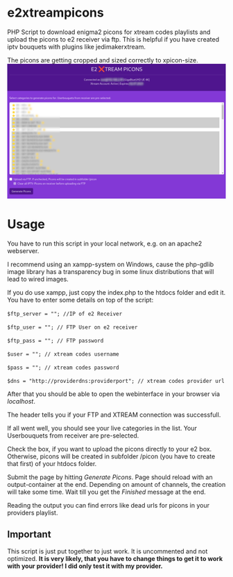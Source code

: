# e2xtreampicons
PHP Script to download enigma2 picons for xtream codes playlists and upload the picons to e2 receiver via ftp. This is helpful if you have created iptv bouquets with plugins like jedimakerxtream.

The picons are getting cropped and sized correctly to xpicon-size.
![screenshot](screenshot.png)
# Usage
You have to run this script in your local network, e.g. on an apache2 webserver.

I recommend using an xampp-system on Windows, cause the php-gdlib image library has a transparency bug in some linux distributions that will lead to wired images.

If you do use xampp, just copy the index.php to the htdocs folder and edit it. You have to enter some details on top of the script:

`$ftp_server = ""; //IP of e2 Receiver`

`$ftp_user = ""; // FTP User on e2 receiver`

`$ftp_pass = ""; // FTP password`

`$user = ""; // xtream codes username`

`$pass = ""; // xtream codes password`

`$dns = "http://providerdns:providerport"; // xtream codes provider url`

After that you should be able to open the webinterface in your browser via *localhost*.

The header tells you if your FTP and XTREAM connection was successfull.

If all went well, you should see your live categories in the list. Your Userbouquets from receiver are pre-selected.

Check the box, if you want to upload the picons directly to your e2 box. Otherwise, picons will be created in subfolder /picon (you have to create that first) of your htdocs folder.

Submit the page by hitting *Generate Picons*. Page should reload with an output-container at the end. Depending on amount of channels, the creation will take some time. Wait till you get the *Finished* message at the end.

Reading the output you can find errors like dead urls for picons in your providers playlist.

## Important ##
This script is just put together to just work. It is uncommented and not optimized. **It is very likely, that you have to change things to get it to work with your provider! I did only test it with my provider.**

